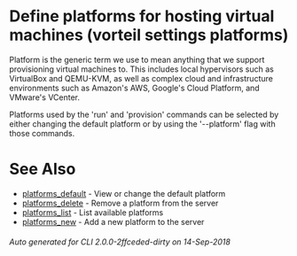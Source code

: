 # Define platforms for hosting virtual machines (vorteil settings platforms)

Platform is the generic term we use to mean anything that we support
provisioning virtual machines to. This includes local hypervisors such as
VirtualBox and QEMU-KVM, as well as complex cloud and infrastructure environments
such as Amazon's AWS, Google's Cloud Platform, and VMware's VCenter.

Platforms used by the 'run' and 'provision' commands can be selected by either
changing the default platform or by using the '--platform' flag with those
commands.

# See Also

* [platforms_default](../platforms_default)	 - View or change the default platform
* [platforms_delete](../platforms_delete)	 - Remove a platform from the server
* [platforms_list](../platforms_list)	 - List available platforms
* [platforms_new](../platforms_new)	 - Add a new platform to the server

###### Auto generated for CLI 2.0.0-2ffceded-dirty on 14-Sep-2018
